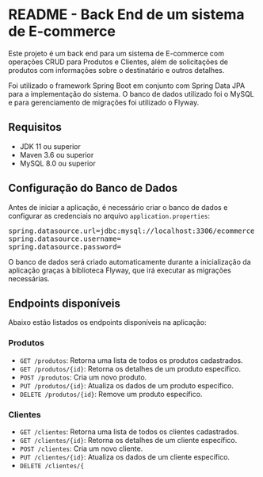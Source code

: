 <!DOCTYPE html>
<html>
  <head>
    <meta charset="UTF-8">
    <title>README - Back End de um sistema de E-commerce</title>
  </head>
  <body>
    <h1>README - Back End de um sistema de E-commerce</h1>
    <p>Este projeto é um back end para um sistema de E-commerce com operações CRUD para Produtos e Clientes, além de solicitações de produtos com informações sobre o destinatário e outros detalhes.</p>

<p>Foi utilizado o framework Spring Boot em conjunto com Spring Data JPA para a implementação do sistema. O banco de dados utilizado foi o MySQL e para gerenciamento de migrações foi utilizado o Flyway.</p>

<h2>Requisitos</h2>

<ul>
  <li>JDK 11 ou superior</li>
  <li>Maven 3.6 ou superior</li>
  <li>MySQL 8.0 ou superior</li>
</ul>

<h2>Configuração do Banco de Dados</h2>

<p>Antes de iniciar a aplicação, é necessário criar o banco de dados e configurar as credenciais no arquivo <code>application.properties</code>:</p>

<pre>
spring.datasource.url=jdbc:mysql://localhost:3306/ecommerce
spring.datasource.username=<seu_username>
spring.datasource.password=<sua_senha>
</pre>

<p>O banco de dados será criado automaticamente durante a inicialização da aplicação graças à biblioteca Flyway, que irá executar as migrações necessárias.</p>

<h2>Endpoints disponíveis</h2>

<p>Abaixo estão listados os endpoints disponíveis na aplicação:</p>

<h3>Produtos</h3>

<ul>
  <li><code>GET /produtos</code>: Retorna uma lista de todos os produtos cadastrados.</li>
  <li><code>GET /produtos/{id}</code>: Retorna os detalhes de um produto específico.</li>
  <li><code>POST /produtos</code>: Cria um novo produto.</li>
  <li><code>PUT /produtos/{id}</code>: Atualiza os dados de um produto específico.</li>
  <li><code>DELETE /produtos/{id}</code>: Remove um produto específico.</li>
</ul>

<h3>Clientes</h3>

<ul>
  <li><code>GET /clientes</code>: Retorna uma lista de todos os clientes cadastrados.</li>
  <li><code>GET /clientes/{id}</code>: Retorna os detalhes de um cliente específico.</li>
  <li><code>POST /clientes</code>: Cria um novo cliente.</li>
  <li><code>PUT /clientes/{id}</code>: Atualiza os dados de um cliente específico.</li>
  <li><code>DELETE /clientes/{




